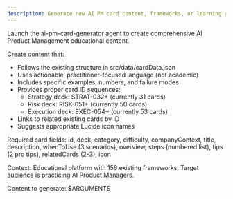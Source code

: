 ```yaml
---
description: Generate new AI PM card content, frameworks, or learning paths
---
```


Launch the ai-pm-card-generator agent to create comprehensive AI Product Management educational content.

Create content that:
- Follows the existing structure in src/data/cardData.json
- Uses actionable, practitioner-focused language (not academic)
- Includes specific examples, numbers, and failure modes
- Provides proper card ID sequences:
  - Strategy deck: STRAT-032+ (currently 31 cards)
  - Risk deck: RISK-051+ (currently 50 cards)
  - Execution deck: EXEC-054+ (currently 53 cards)
- Links to related existing cards by ID
- Suggests appropriate Lucide icon names

Required card fields: id, deck, category, difficulty, companyContext, title, description, whenToUse (3 scenarios), overview, steps (numbered list), tips (2 pro tips), relatedCards (2-3), icon

Context: Educational platform with 156 existing frameworks. Target audience is practicing AI Product Managers.

Content to generate: $ARGUMENTS
